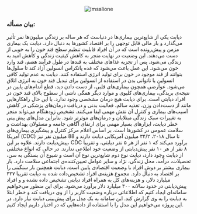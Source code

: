 <p align="center">
  <img src="https://imsalione.ir/wp-content/uploads/2024/08/Cover.png" alt="imsalione" />
</p>


### بیان مسأله:
دیابت یکی از شایع‌ترین بیماری‌ها در دنیاست که هر ساله بر زندگی میلیون‌ها نفر تأثیر می‌گذارد و بار مالی قابل توجهی را بر اقتصاد کشورها به دنبال دارد. دیابت یک بیماری مزمن و پیش‌رونده است که در آن افراد قابلیت تنظیم سطح قند خون را به خوبی از دست می‌دهند. این وضعیت در نهایت منجر به کاهش کیفیت زندگی و کاهش امید به زندگی می‌شود.
پس از تجزیه غذاهای مختلف به قندها در طول فرآیند هضم، قند وارد خون می‌شود. این عمل باعث می‌شود که غده پانکراس انسولین آزاد کند تا سلول‌ها بتوانند از قند موجود در خون برای تولید انرژی استفاده ‌کنند. دیابت به عدم تولید کافی انسولین یا ناتوانی بدن در استفاده از انسولین برای تبدیل قند خون به انرژی اتلاق می‌شود.
عوارضی همچون بیماری‌های قلبی، از دست دادن دید، قطع اندام‌های پایین در نتیجه‌ی بریدگی، بیماری‌های کلیوی و موارد دیگر همگی ناشی از سطوح بالای قند خون در افراد دیابتی است. برای دیابت هیچ درمان مشخصی وجود ندارد. با این حال راهکارهایی مانند از دست‌دادن وزن، تغذیه سالم، فعالیت بدنی و دریافت درمان‌های پزشکی در کاهش آسیب‌های بیماری و کنترل آن نقش مهمی ایفا می‌کنند. تشخیص زودهنگام می‌تواند منجر به تغییرات سبک زندگی مبتلایان و درمان‌های موثر‌تر شود. بنابراین مدل‌های پیش‌بینی خطر دیابت، ابزارهای بسیار مهمی برای ارتقای آگاهی جامعه و مسئولان بهداشت و سلامت عمومی در کشورها است.
بر اساس اعلام مرکز کنترل و پیشگیری بیماری‌های آمریکا (CDC) تا سال ۲۰۱۸، ۳۴/۲ میلیون آمریکایی دیابت دارند و 88 میلیون نفر نیز پیش‌دیابت دارند. علاوه بر این، CDC برآورد می‌کند که ۱ نفر از هر ۵ نفر دیابتی، و تقریبا ۸ نفر از هر ۱۰ نفر پیش‌دیابتی از وضعیت خود اطلاعی ندارند. در حالی که انواع مختلفی از دیابت وجود دارد، دیابت نوع دوم شایع‌ترین نوع آن است و شیوع آن بستگی به سن، تحصیلات، درآمد، محل زندگی، نژاد و سایر عوامل تعیین‌کننده‌ی اجتماعی سلامت دارد. بار بیماری بیشتر بر دوش افراد با وضعیت اقتصادی پایین است. دیابت همچنین بار سنگینی را بر اقتصاد به دنبال دارد. مجموع هزینه‌‌ی افراد تشخیص‌داده شده به دیابت تقریبا ۳۲۷ میلیارد دلار، و هزینه‌های کل به همراه افراد دیابتی تشخیص داده نشده و و افراد پیش‌دیابتی در حدود سالانه ۴۰۰ میلیارد دلار برآورد می‌شود.
برای این منظور می‌خواهیم سامانه‌ای ایجاد کنیم که اطلاعاتی درباره وضعیت کاربر را از وی دریافت کند و خطر ابتلا به دیابت را به وی گزارش کند. این سامانه به یک مدل برای پیش‌بینی دیابت نیاز دارد. در این پروژه می‌خواهیم این مدل را با استفاده از داده‌هایی که در اختیار داریم ایجاد کنیم.
